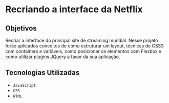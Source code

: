 # Recriando a interface da Netflix

## Objetivos

Recriar a interface do principal site de streaming mundial. Nesse projeto forão aplicados conceitos de como estruturar um layout, técnicas de CSS3 com containers e variáveis, como posicionar os elementos com Flexbox e como utilizar plugins JQuery a favor da sua aplicação.

## Tecnologias Utilizadas

- `JavaScript`
- `CSS`
- `HTML`
